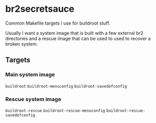 # br2secretsauce

Common Makefile targets I use for buildroot stuff.

Usually I want a system image that is built with a few
external br2 directories and a rescue image that can
be used to used to recover a broken system.

## Targets

### Main system image

`buildroot`
`buildroot-menuconfig`
`buildroot-savedefconfig`

### Rescue system image

`buildroot-rescue`
`buildroot-rescue-menuconfig`
`buildroot-rescue-savedefconfig`
